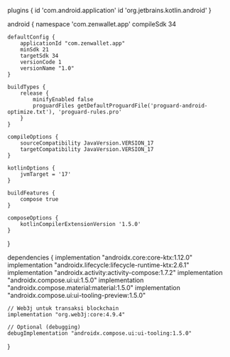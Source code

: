 plugins {
    id 'com.android.application'
    id 'org.jetbrains.kotlin.android'
}

android {
    namespace 'com.zenwallet.app'
    compileSdk 34

    defaultConfig {
        applicationId "com.zenwallet.app"
        minSdk 21
        targetSdk 34
        versionCode 1
        versionName "1.0"
    }

    buildTypes {
        release {
            minifyEnabled false
            proguardFiles getDefaultProguardFile('proguard-android-optimize.txt'), 'proguard-rules.pro'
        }
    }

    compileOptions {
        sourceCompatibility JavaVersion.VERSION_17
        targetCompatibility JavaVersion.VERSION_17
    }

    kotlinOptions {
        jvmTarget = '17'
    }

    buildFeatures {
        compose true
    }

    composeOptions {
        kotlinCompilerExtensionVersion '1.5.0'
    }
}

dependencies {
    implementation "androidx.core:core-ktx:1.12.0"
    implementation "androidx.lifecycle:lifecycle-runtime-ktx:2.6.1"
    implementation "androidx.activity:activity-compose:1.7.2"
    implementation "androidx.compose.ui:ui:1.5.0"
    implementation "androidx.compose.material:material:1.5.0"
    implementation "androidx.compose.ui:ui-tooling-preview:1.5.0"

    // Web3j untuk transaksi blockchain
    implementation "org.web3j:core:4.9.4"

    // Optional (debugging)
    debugImplementation "androidx.compose.ui:ui-tooling:1.5.0"
}
